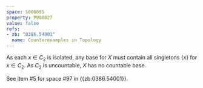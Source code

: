 ```yaml
---
space: S000095
property: P000027
value: false
refs:
- zb: "0386.54001"
  name: Counterexamples in Topology
---
```


As each $x \in C_2$ is isolated, any base for $X$ must contain all singletons $\{ x \}$ for $x \in C_2$. As $C_2$ is uncountable, $X$ has no countable base.

See item #5 for space #97 in {{zb:0386.54001}}.
